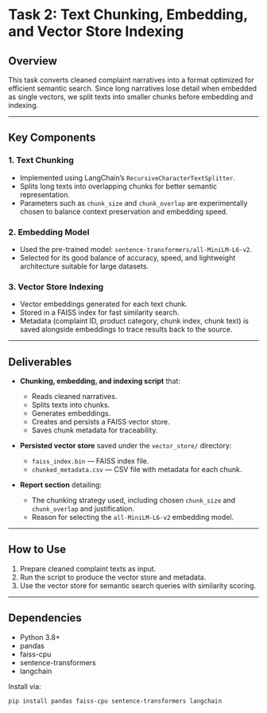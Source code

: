 # Task 2: Text Chunking, Embedding, and Vector Store Indexing

## Overview

This task converts cleaned complaint narratives into a format optimized for efficient semantic search. Since long narratives lose detail when embedded as single vectors, we split texts into smaller chunks before embedding and indexing.

---

## Key Components

### 1. Text Chunking
- Implemented using LangChain’s `RecursiveCharacterTextSplitter`.
- Splits long texts into overlapping chunks for better semantic representation.
- Parameters such as `chunk_size` and `chunk_overlap` are experimentally chosen to balance context preservation and embedding speed.

### 2. Embedding Model
- Used the pre-trained model: `sentence-transformers/all-MiniLM-L6-v2`.
- Selected for its good balance of accuracy, speed, and lightweight architecture suitable for large datasets.

### 3. Vector Store Indexing
- Vector embeddings generated for each text chunk.
- Stored in a FAISS index for fast similarity search.
- Metadata (complaint ID, product category, chunk index, chunk text) is saved alongside embeddings to trace results back to the source.

---

## Deliverables

- **Chunking, embedding, and indexing script** that:
  - Reads cleaned narratives.
  - Splits texts into chunks.
  - Generates embeddings.
  - Creates and persists a FAISS vector store.
  - Saves chunk metadata for traceability.

- **Persisted vector store** saved under the `vector_store/` directory:
  - `faiss_index.bin` — FAISS index file.
  - `chunked_metadata.csv` — CSV file with metadata for each chunk.

- **Report section** detailing:
  - The chunking strategy used, including chosen `chunk_size` and `chunk_overlap` and justification.
  - Reason for selecting the `all-MiniLM-L6-v2` embedding model.

---

## How to Use

1. Prepare cleaned complaint texts as input.
2. Run the script to produce the vector store and metadata.
3. Use the vector store for semantic search queries with similarity scoring.

---

## Dependencies

- Python 3.8+
- pandas
- faiss-cpu
- sentence-transformers
- langchain

Install via:

```bash
pip install pandas faiss-cpu sentence-transformers langchain
